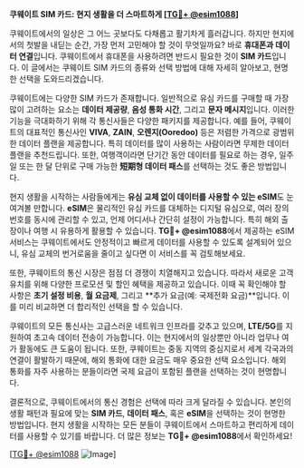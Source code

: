 **쿠웨이트 SIM 카드: 현지 생활을 더 스마트하게 [[TG💪+ @esim1088](https://t.me/s/esim1088)]**

쿠웨이트에서의 일상은 그 어느 곳보다도 다채롭고 활기차게 흘러갑니다. 하지만 현지에서의 첫발을 내딛는 순간, 가장 먼저 고민해야 할 것이 무엇일까요? 바로 **휴대폰과 데이터 연결**입니다. 쿠웨이트에서 휴대폰을 사용하려면 반드시 필요한 것이 **SIM 카드**입니다. 이 글에서는 쿠웨이트 SIM 카드의 종류와 선택 방법에 대해 자세히 알아보고, 현명한 선택을 도와드리겠습니다.

쿠웨이트에는 다양한 SIM 카드가 존재합니다. 일반적으로 유심 카드를 구매할 때 가장 많이 고려하는 요소는 **데이터 제공량**, **음성 통화 시간**, 그리고 **문자 메시지**입니다. 이러한 기능을 극대화하기 위해 각 통신사들은 다양한 패키지를 제공합니다. 예를 들어, 쿠웨이트의 대표적인 통신사인 **VIVA**, **ZAIN**, **오렌지(Ooredoo)** 등은 저렴한 가격으로 광범위한 데이터 플랜을 제공합니다. 특히 데이터를 많이 사용하는 사람이라면 무제한 데이터 플랜을 추천드립니다. 또한, 여행객이라면 단기간 동안 데이터를 필요로 하는 경우, 일주일 또는 한 달 단위로 구매 가능한 **短期형 데이터 패스**를 선택하는 것도 좋은 방법입니다.

현지 생활을 시작하는 사람들에게는 **유심 교체 없이 데이터를 사용할 수 있는 eSIM**도 눈여겨볼 만합니다. **eSIM**은 물리적인 유심 카드를 대체하는 디지털 유심으로, 여러 장의 번호를 동시에 관리할 수 있고, 언제 어디서나 간단히 설정이 가능합니다. 특히 해외 출장이나 여행 시 유용하게 활용할 수 있습니다. **TG💪+ @esim1088**에서 제공하는 eSIM 서비스는 쿠웨이트에서도 안정적이고 빠르게 데이터를 사용할 수 있도록 설계되어 있으니, 유심 교체의 번거로움을 줄이고 싶다면 이 서비스를 꼭 검토해보세요.

또한, 쿠웨이트의 통신 시장은 점점 더 경쟁이 치열해지고 있습니다. 따라서 새로운 고객 유치를 위해 다양한 프로모션 및 할인 혜택을 제공하고 있습니다. 이때 꼭 확인해야 할 사항은 **초기 설정 비용**, **월 요금제**, 그리고 **추가 요금(예: 국제전화 요금)**입니다. 이를 미리 비교하면 더 합리적인 선택을 할 수 있습니다.

쿠웨이트의 모든 통신사는 고급스러운 네트워크 인프라를 갖추고 있으며, **LTE/5G**를 지원하여 초고속 데이터 전송이 가능합니다. 이는 현지에서의 일상뿐만 아니라 업무나 여가 활동에도 큰 도움이 됩니다. 또한, 쿠웨이트는 중동 지역의 중심지로서 세계 각국과의 연결이 활발하기 때문에, 해외 통화에 대한 요금도 매우 중요한 선택 요소입니다. 해외 통화를 자주 사용하는 분들이라면 국제 요금이 포함된 플랜을 선택하는 것이 현명합니다.

결론적으로, 쿠웨이트에서의 통신 경험은 선택에 따라 크게 달라질 수 있습니다. 본인의 생활 패턴과 필요에 맞는 **SIM 카드**, **데이터 패스**, 혹은 **eSIM**을 선택하는 것이 현명한 방법입니다. 현지 생활을 시작하는 모든 분들이 쿠웨이트에서 스마트하고 편리하게 데이터를 사용할 수 있기를 바랍니다. 더 많은 정보는 **TG💪+ @esim1088**에서 확인하세요!

[[TG💪+ @esim1088](https://t.me/s/esim1088) ![Image](https://i.postimg.cc/Y0z9fWf4/image.png)]